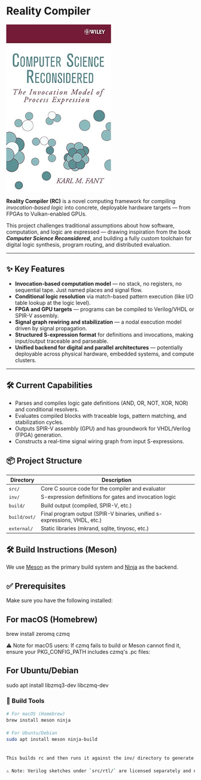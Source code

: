 # Reality Compiler

![Computer Science Reconsidered](./csr_cover.jpg)

**Reality Compiler (RC)** is a novel computing framework for compiling *invocation-based logic* into concrete, deployable hardware targets — from FPGAs to Vulkan-enabled GPUs.

This project challenges traditional assumptions about how software, computation, and logic are expressed — drawing inspiration from the book **_Computer Science Reconsidered_**, and building a fully custom toolchain for digital logic synthesis, program routing, and distributed evaluation.

---

## ✨ Key Features

- **Invocation-based computation model** — no stack, no registers, no sequential tape. Just named places and signal flow.
- **Conditional logic resolution** via match-based pattern execution (like I/O table lookup at the logic level).
- **FPGA and GPU targets** — programs can be compiled to Verilog/VHDL or SPIR-V assembly.
- **Signal graph rewiring and stabilization** — a nodal execution model driven by signal propagation.
- **Structured S-expression format** for definitions and invocations, making input/output traceable and parseable.
- **Unified backend for digital and parallel architectures** — potentially deployable across physical hardware, embedded systems, and compute clusters.

---

## 🛠 Current Capabilities

- Parses and compiles logic gate definitions (AND, OR, NOT, XOR, NOR) and conditional resolvers.
- Evaluates compiled blocks with traceable logs, pattern matching, and stabilization cycles.
- Outputs SPIR-V assembly (GPU) and has groundwork for VHDL/Verilog (FPGA) generation.
- Constructs a real-time signal wiring graph from input S-expressions.

## 📦 Project Structure

| Directory        | Description                                                                 |
|------------------|-----------------------------------------------------------------------------|
| `src/`           | Core C source code for the compiler and evaluator                          |
| `inv/`           | S-expression definitions for gates and invocation logic                    |
| `build/`         | Build output (compiled, SPIR-V, etc.)                                      |
| `build/out/`     | Final program output (SPIR-V binaries, unified s-expressions, VHDL, etc.)  |
| `external/`      | Static libraries (mkrand, sqlite, tinyosc, etc.)                           |

## 🛠 Build Instructions (Meson)

We use [Meson](https://mesonbuild.com/) as the primary build system and [Ninja](https://ninja-build.org/) as the backend.
## ✅ Prerequisites

Make sure you have the following installed:

## For macOS (Homebrew)
brew install zeromq czmq

⚠️ Note for macOS users:
If czmq fails to build or Meson cannot find it, ensure your PKG_CONFIG_PATH includes czmq's .pc files:

## For Ubuntu/Debian
sudo apt install libzmq3-dev libczmq-dev

### 🔧 Build Tools

```bash
# For macOS (Homebrew)
brew install meson ninja

# For Ubuntu/Debian
sudo apt install meson ninja-build


This builds rc and then runs it against the inv/ directory to generate the rewritten s-expressions with fully qualified signal names, which are the source of truth for the entire built module which is the base for emitting to SPIRV and VHDL targets.

⚠️ Note: Verilog sketches under `src/rtl/` are licensed separately and not covered by the MIT license. See `src/rtl/LICENSE` for details.

